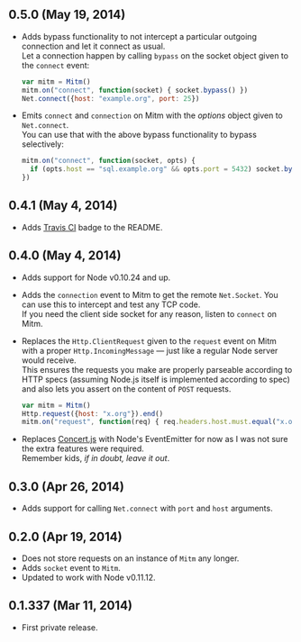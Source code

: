 ## 0.5.0 (May 19, 2014)
- Adds bypass functionality to not intercept a particular outgoing connection
  and let it connect as usual.  
  Let a connection happen by calling `bypass` on the socket object given to the
  `connect` event:

  ```javascript
  var mitm = Mitm()
  mitm.on("connect", function(socket) { socket.bypass() })
  Net.connect({host: "example.org", port: 25})
  ```

- Emits `connect` and `connection` on Mitm with the _options_ object given to
  `Net.connect`.  
  You can use that with the above bypass functionality to bypass selectively:

  ```javascript
  mitm.on("connect", function(socket, opts) {
    if (opts.host == "sql.example.org" && opts.port = 5432) socket.bypass()
  })
  ```

## 0.4.1 (May 4, 2014)
- Adds [Travis CI](https://travis-ci.org) badge to the README.

## 0.4.0 (May 4, 2014)
- Adds support for Node v0.10.24 and up.
- Adds the `connection` event to Mitm to get the remote `Net.Socket`. You can
  use this to intercept and test any TCP code.  
  If you need the client side socket for any reason, listen to `connect` on
  Mitm.

- Replaces the `Http.ClientRequest` given to the `request` event on Mitm with
  a proper `Http.IncomingMessage` — just like a regular Node server would
  receive.  
  This ensures the requests you make are properly parseable according to HTTP
  specs (assuming Node.js itself is implemented according to spec) and also lets
  you assert on the content of `POST` requests.

  ```javascript
  var mitm = Mitm()
  Http.request({host: "x.org"}).end()
  mitm.on("request", function(req) { req.headers.host.must.equal("x.org") })
  ```

- Replaces [Concert.js](https://github.com/moll/js-concert) with Node's
  EventEmitter for now as I was not sure the extra features were required.  
  Remember kids, _if in doubt, leave it out_.

## 0.3.0 (Apr 26, 2014)
- Adds support for calling `Net.connect` with `port` and `host` arguments.

## 0.2.0 (Apr 19, 2014)
- Does not store requests on an instance of `Mitm` any longer.
- Adds `socket` event to `Mitm`.
- Updated to work with Node v0.11.12.

## 0.1.337 (Mar 11, 2014)
- First private release.
